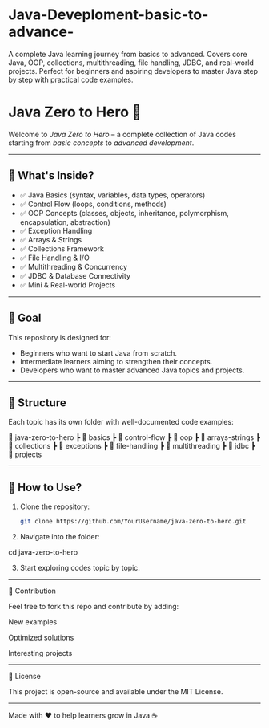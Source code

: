 # Java-Deveploment-basic-to-advance-
A complete Java learning journey from basics to advanced. Covers core Java, OOP, collections, multithreading, file handling, JDBC, and real-world projects. Perfect for beginners and aspiring developers to master Java step by step with practical code examples.

# Java Zero to Hero 🚀

Welcome to *Java Zero to Hero* – a complete collection of Java codes starting from *basic concepts* to *advanced development*.

---

## 📌 What's Inside?
- ✅ Java Basics (syntax, variables, data types, operators)
- ✅ Control Flow (loops, conditions, methods)
- ✅ OOP Concepts (classes, objects, inheritance, polymorphism, encapsulation, abstraction)
- ✅ Exception Handling
- ✅ Arrays & Strings
- ✅ Collections Framework
- ✅ File Handling & I/O
- ✅ Multithreading & Concurrency
- ✅ JDBC & Database Connectivity
- ✅ Mini & Real-world Projects

---

## 🎯 Goal
This repository is designed for:
- Beginners who want to start Java from scratch.
- Intermediate learners aiming to strengthen their concepts.
- Developers who want to master advanced Java topics and projects.

---

## 📂 Structure
Each topic has its own folder with well-documented code examples:

📁 java-zero-to-hero ┣ 📂 basics ┣ 📂 control-flow ┣ 📂 oop ┣ 📂 arrays-strings ┣ 📂 collections ┣ 📂 exceptions ┣ 📂 file-handling ┣ 📂 multithreading ┣ 📂 jdbc ┣ 📂 projects

---

## 🚀 How to Use?
1. Clone the repository:
   ```bash
   git clone https://github.com/YourUsername/java-zero-to-hero.git

2. Navigate into the folder:

cd java-zero-to-hero


3. Start exploring codes topic by topic.




---

🤝 Contribution

Feel free to fork this repo and contribute by adding:

New examples

Optimized solutions

Interesting projects



---

📜 License

This project is open-source and available under the MIT License.


---

Made with ❤️ to help learners grow in Java ☕